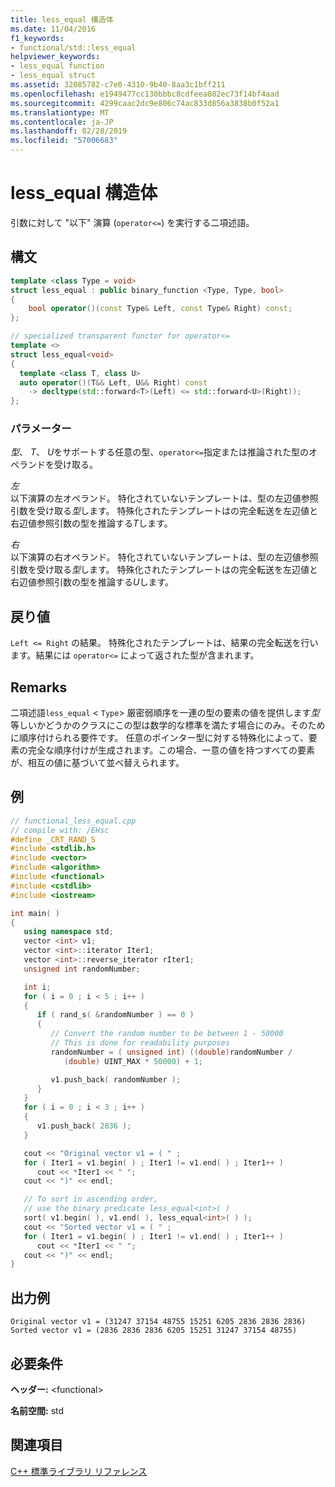 ```yaml
---
title: less_equal 構造体
ms.date: 11/04/2016
f1_keywords:
- functional/std::less_equal
helpviewer_keywords:
- less_equal function
- less_equal struct
ms.assetid: 32085782-c7e0-4310-9b40-8aa3c1bff211
ms.openlocfilehash: e1949477cc130bbbc8cdfeea082ec73f14bf4aad
ms.sourcegitcommit: 4299caac2dc9e806c74ac833d856a3838b0f52a1
ms.translationtype: MT
ms.contentlocale: ja-JP
ms.lasthandoff: 02/28/2019
ms.locfileid: "57006683"
---
```

# <a name="lessequal-struct"></a>less_equal 構造体

引数に対して "以下" 演算 (`operator<=`) を実行する二項述語。

## <a name="syntax"></a>構文

```cpp
template <class Type = void>
struct less_equal : public binary_function <Type, Type, bool>
{
    bool operator()(const Type& Left, const Type& Right) const;
};

// specialized transparent functor for operator<=
template <>
struct less_equal<void>
{
  template <class T, class U>
  auto operator()(T&& Left, U&& Right) const
    -> decltype(std::forward<T>(Left) <= std::forward<U>(Right));
};
```

### <a name="parameters"></a>パラメーター

*型*、 *T*、 *U*をサポートする任意の型、`operator<=`指定または推論された型のオペランドを受け取る。

*左*<br/>
以下演算の左オペランド。 特化されていないテンプレートは、型の左辺値参照引数を受け取る*型*します。 特殊化されたテンプレートはの完全転送を左辺値と右辺値参照引数の型を推論する*T*します。

*右*<br/>
以下演算の右オペランド。 特化されていないテンプレートは、型の左辺値参照引数を受け取る*型*します。 特殊化されたテンプレートはの完全転送を左辺値と右辺値参照引数の型を推論する*U*します。

## <a name="return-value"></a>戻り値

`Left <= Right` の結果。 特殊化されたテンプレートは、結果の完全転送を行います。結果には `operator<=` によって返された型が含まれます。

## <a name="remarks"></a>Remarks

二項述語`less_equal` <  `Type`> 厳密弱順序を一連の型の要素の値を提供します*型*等しいかどうかのクラスにこの型は数学的な標準を満たす場合にのみ。そのために順序付けられる要件です。 任意のポインター型に対する特殊化によって、要素の完全な順序付けが生成されます。この場合、一意の値を持つすべての要素が、相互の値に基づいて並べ替えられます。

## <a name="example"></a>例

```cpp
// functional_less_equal.cpp
// compile with: /EHsc
#define _CRT_RAND_S
#include <stdlib.h>
#include <vector>
#include <algorithm>
#include <functional>
#include <cstdlib>
#include <iostream>

int main( )
{
   using namespace std;
   vector <int> v1;
   vector <int>::iterator Iter1;
   vector <int>::reverse_iterator rIter1;
   unsigned int randomNumber;

   int i;
   for ( i = 0 ; i < 5 ; i++ )
   {
      if ( rand_s( &randomNumber ) == 0 )
      {
         // Convert the random number to be between 1 - 50000
         // This is done for readability purposes
         randomNumber = ( unsigned int) ((double)randomNumber /
            (double) UINT_MAX * 50000) + 1;

         v1.push_back( randomNumber );
      }
   }
   for ( i = 0 ; i < 3 ; i++ )
   {
      v1.push_back( 2836 );
   }

   cout << "Original vector v1 = ( " ;
   for ( Iter1 = v1.begin( ) ; Iter1 != v1.end( ) ; Iter1++ )
      cout << *Iter1 << " ";
   cout << ")" << endl;

   // To sort in ascending order,
   // use the binary predicate less_equal<int>( )
   sort( v1.begin( ), v1.end( ), less_equal<int>( ) );
   cout << "Sorted vector v1 = ( " ;
   for ( Iter1 = v1.begin( ) ; Iter1 != v1.end( ) ; Iter1++ )
      cout << *Iter1 << " ";
   cout << ")" << endl;
}
```

## <a name="sample-output"></a>出力例

```Output
Original vector v1 = (31247 37154 48755 15251 6205 2836 2836 2836)
Sorted vector v1 = (2836 2836 2836 6205 15251 31247 37154 48755)
```

## <a name="requirements"></a>必要条件

**ヘッダー:** \<functional>

**名前空間:** std

## <a name="see-also"></a>関連項目

[C++ 標準ライブラリ リファレンス](../standard-library/cpp-standard-library-reference.md)<br/>
